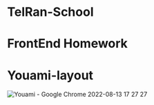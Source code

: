 # TelRan-School

# FrontEnd Homework

# Youami-layout


![Youami - Google Chrome 2022-08-13 17 27 27](https://user-images.githubusercontent.com/108806800/184500668-bc6382d1-e278-4048-83f6-f20bbd2c91a8.png)
